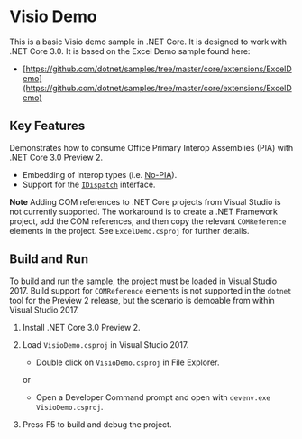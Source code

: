 Visio Demo
================

This is a basic Visio demo sample in .NET Core. It is designed to work with .NET Core 3.0. It is based on the Excel Demo sample found here:
* [https://github.com/dotnet/samples/tree/master/core/extensions/ExcelDemo](https://github.com/dotnet/samples/tree/master/core/extensions/ExcelDemo)

Key Features
------------

Demonstrates how to consume Office Primary Interop Assemblies (PIA) with .NET Core 3.0 Preview 2.

- Embedding of Interop types (i.e. [No-PIA](https://docs.microsoft.com/en-us/dotnet/framework/interop/type-equivalence-and-embedded-interop-types)).
- Support for the [`IDispatch`](https://docs.microsoft.com/en-us/windows/desktop/winauto/idispatch-interface) interface.

**Note** Adding COM references to .NET Core projects from Visual Studio is not currently supported. The workaround is to create a .NET Framework project, add the COM references, and then copy the relevant `COMReference` elements in the project. See `ExcelDemo.csproj` for further details.

Build and Run
-------------

To build and run the sample, the project must be loaded in Visual Studio 2017. Build support for `COMReference` elements is not supported in the `dotnet` tool for the Preview 2 release, but the scenario is demoable from within Visual Studio 2017.

1) Install .NET Core 3.0 Preview 2.

1) Load `VisioDemo.csproj` in Visual Studio 2017.
    - Double click on `VisioDemo.csproj` in File Explorer.

    or

    - Open a Developer Command prompt and open with `devenv.exe VisioDemo.csproj`.

1) Press F5 to build and debug the project.
